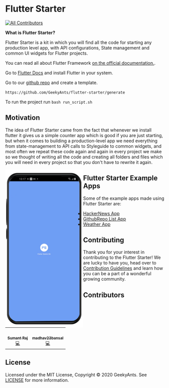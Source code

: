 # Flutter Starter
<!-- ALL-CONTRIBUTORS-BADGE:START - Do not remove or modify this section -->
[![All Contributors](https://img.shields.io/badge/all_contributors-2-orange.svg?style=flat-square)](#contributors-)
<!-- ALL-CONTRIBUTORS-BADGE:END -->

**What is Flutter Starter?**

Flutter Starter is a kit in which you will find all the code for starting any production level app, with API configurations, State management and common UI widgets for Flutter projects.

You can read all about Flutter Framework [on the official documentation.](https://flutter.dev/).

Go to [Flutter Docs](https://flutter.dev/docs/get-started/install) and install Flutter in your system. 

Go to our [github repo](https://github.com/GeekyAnts/flutter-starter) and create a template.

```
https://github.com/GeekyAnts/flutter-starter/generate
```

To run the project run
`bash run_script.sh`

## Motivation

The idea of Flutter Starter came from the fact that whenever we install flutter it gives us a simple counter app which is good if you are just starting, but when it comes to building a production-level app we need everything from state-management to API calls to Styleguide to common widgets, and most often we repeat these code again and again in every project we make so we thought of writing all the code and creating all folders and files which you will need in every project so that you don't have to rewrite it again.

<img style="float: left;" src="/flutter_starter_kit.gif"  height="500"/>


## Flutter Starter Example Apps

Some of the example apps made using Flutter Starter are:

- [HackerNews App](https://flutter-starter.github.io/docs/hacker-news-example)
- [GithubRepo List App](https://flutter-starter.github.io/docs/github-repo-list-example)
- [Weather App](https://flutter-starter.github.io/docs/weather-app-example)


## Contributing

Thank you for your interest in contributing to the Flutter Starter! We are lucky to have you, head over to [Contribution Guidelines](https://github.com/GeekyAnts/flutter-starter/blob/master/CONTRIBUTING.md) and learn how you can be a part of a wonderful growing community.


## Contributors 

<!-- ALL-CONTRIBUTORS-LIST:START - Do not remove or modify this section -->
<!-- prettier-ignore-start -->
<!-- markdownlint-disable -->
<table>
  <tr>
    <td align="center"><a href="https://github.com/raj2611"><img src="https://avatars1.githubusercontent.com/u/23263053?v=4" width="100px;" alt=""/><br /><sub><b>Sumant Raj</b></sub></a><br /><a href="https://github.com/GeekyAnts/flutter-starter/commits?author=raj2611" title="Code">💻</a></td>
    <td align="center"><a href="https://github.com/madhav23bansal"><img src="https://avatars0.githubusercontent.com/u/52946553?v=4" width="100px;" alt=""/><br /><sub><b>madhav23bansal</b></sub></a><br /><a href="https://github.com/GeekyAnts/flutter-starter/commits?author=madhav23bansal" title="Code">💻</a></td>
  </tr>
</table>

<!-- markdownlint-enable -->
<!-- prettier-ignore-end -->
<!-- ALL-CONTRIBUTORS-LIST:END -->

## License

Licensed under the MIT License, Copyright © 2020 GeekyAnts.
See [LICENSE](https://github.com/GeekyAnts/flutter-starter/blob/master/LICENSE) for more information.
